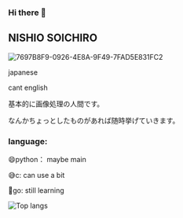 ### Hi there 👋
## NISHIO SOICHIRO

![7697B8F9-0926-4E8A-9F49-7FAD5E831FC2](https://github.com/SOICHIRO-NISHIO-github/SOICHIRO-NISHIO-github/assets/130431199/ba645734-d92c-4dbe-8a8e-bf586d168494)

japanese

cant english 

基本的に画像処理の人間です。

なんかちょっとしたものがあれば随時挙げていきます。

### language:
😄python： maybe main 

😅c: can use a bit 

📝go: still learning 

![Top langs](https://github-readme-stats.vercel.app/api/top-langs/?username=SOICHIRO-NISHIO-github&layout=compact&langs_count=20&exclude_repo=octopress_jp,octopress_en,rcmdnk.github.io,en,octogray_test)
